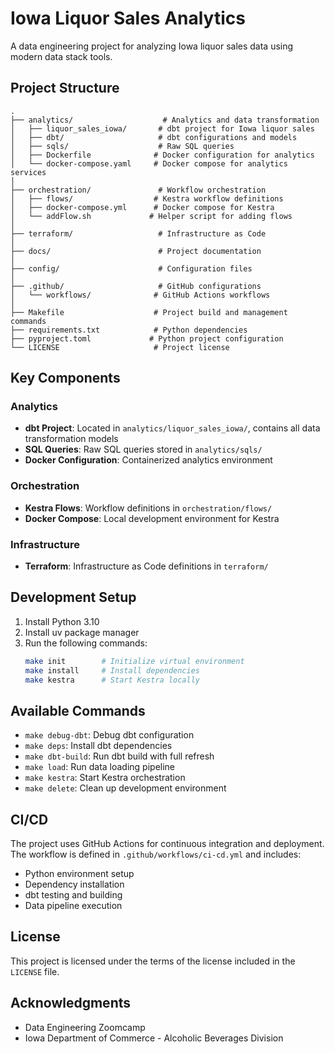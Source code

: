 # Iowa Liquor Sales Analytics

A data engineering project for analyzing Iowa liquor sales data using modern data stack tools.

## Project Structure

```
.
├── analytics/                    # Analytics and data transformation
│   ├── liquor_sales_iowa/       # dbt project for Iowa liquor sales
│   ├── dbt/                     # dbt configurations and models
│   ├── sqls/                    # Raw SQL queries
│   ├── Dockerfile              # Docker configuration for analytics
│   └── docker-compose.yaml     # Docker compose for analytics services
│
├── orchestration/               # Workflow orchestration
│   ├── flows/                  # Kestra workflow definitions
│   ├── docker-compose.yml      # Docker compose for Kestra
│   └── addFlow.sh             # Helper script for adding flows
│
├── terraform/                   # Infrastructure as Code
│
├── docs/                        # Project documentation
│
├── config/                      # Configuration files
│
├── .github/                     # GitHub configurations
│   └── workflows/              # GitHub Actions workflows
│
├── Makefile                    # Project build and management commands
├── requirements.txt            # Python dependencies
├── pyproject.toml             # Python project configuration
└── LICENSE                     # Project license
```

## Key Components

### Analytics
- **dbt Project**: Located in `analytics/liquor_sales_iowa/`, contains all data transformation models
- **SQL Queries**: Raw SQL queries stored in `analytics/sqls/`
- **Docker Configuration**: Containerized analytics environment

### Orchestration
- **Kestra Flows**: Workflow definitions in `orchestration/flows/`
- **Docker Compose**: Local development environment for Kestra

### Infrastructure
- **Terraform**: Infrastructure as Code definitions in `terraform/`

## Development Setup

1. Install Python 3.10
2. Install uv package manager
3. Run the following commands:
   ```bash
   make init        # Initialize virtual environment
   make install     # Install dependencies
   make kestra      # Start Kestra locally
   ```

## Available Commands

- `make debug-dbt`: Debug dbt configuration
- `make deps`: Install dbt dependencies
- `make dbt-build`: Run dbt build with full refresh
- `make load`: Run data loading pipeline
- `make kestra`: Start Kestra orchestration
- `make delete`: Clean up development environment

## CI/CD

The project uses GitHub Actions for continuous integration and deployment. The workflow is defined in `.github/workflows/ci-cd.yml` and includes:
- Python environment setup
- Dependency installation
- dbt testing and building
- Data pipeline execution

## License

This project is licensed under the terms of the license included in the `LICENSE` file.

## Acknowledgments

- Data Engineering Zoomcamp
- Iowa Department of Commerce - Alcoholic Beverages Division


